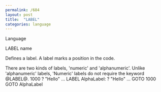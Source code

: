 ```yaml
---
permalink: /684
layout: post
title:  "LABEL"
categories: language
---
```

Language

LABEL name

Defines a label. A label marks a position in the code.


There are two kinds of labels, 'numeric' and 'alphanumeric'. Unlike 'alphanumeric' labels, 'Numeric' labels do not require the keyword @LABEL@.
1000 ? "Hello"
...
LABEL AlphaLabel: ? "Hello"
...
GOTO 1000
GOTO AlphaLabel

